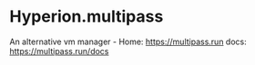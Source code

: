 # Hyperion.multipass
An alternative vm manager - Home: https://multipass.run docs: https://multipass.run/docs

